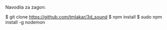 Navodila za zagon:

$ git clone https://github.com/tmlakar/3d_sound
$ npm install
$ sudo npm install -g nodemon
